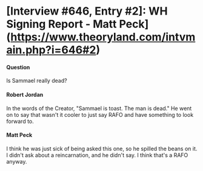# [Interview #646, Entry #2]: WH Signing Report - Matt Peck](https://www.theoryland.com/intvmain.php?i=646#2)

#### Question

Is Sammael really dead?

#### Robert Jordan

In the words of the Creator, "Sammael is toast. The man is dead." He went on to say that wasn't it cooler to just say RAFO and have something to look forward to.

#### Matt Peck

I think he was just sick of being asked this one, so he spilled the beans on it. I didn't ask about a reincarnation, and he didn't say. I think that's a RAFO anyway.

